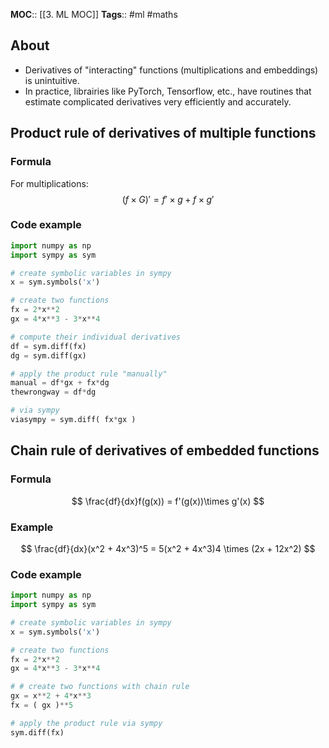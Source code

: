 **MOC**:: [[3. ML MOC]]
**Tags**:: #ml #maths 

## About
- Derivatives of "interacting" functions (multiplications and embeddings) is unintuitive.
- In practice, librairies like PyTorch, Tensorflow, etc., have routines that estimate complicated derivatives very efficiently and accurately.

## Product rule of derivatives of multiple functions
### Formula
For multiplications:
$$
(f \times G)' = f'\times g + f \times g'
$$

### Code example
```python
import numpy as np
import sympy as sym

# create symbolic variables in sympy
x = sym.symbols('x')

# create two functions
fx = 2*x**2
gx = 4*x**3 - 3*x**4

# compute their individual derivatives
df = sym.diff(fx)
dg = sym.diff(gx)

# apply the product rule "manually"
manual = df*gx + fx*dg
thewrongway = df*dg

# via sympy
viasympy = sym.diff( fx*gx )
```

## Chain rule of derivatives of embedded functions
### Formula
$$
\frac{df}{dx}f(g(x)) = f'(g(x))\times g'(x)
$$

### Example
$$
\frac{df}{dx}(x^2 + 4x^3)^5  = 5(x^2 + 4x^3)4 \times (2x + 12x^2)
$$

### Code example
```python
import numpy as np
import sympy as sym

# create symbolic variables in sympy
x = sym.symbols('x')

# create two functions
fx = 2*x**2
gx = 4*x**3 - 3*x**4

# # create two functions with chain rule
gx = x**2 + 4*x**3
fx = ( gx )**5

# apply the product rule via sympy
sym.diff(fx)
```
